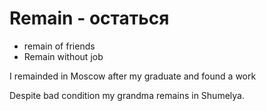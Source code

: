 # Remain - остаться

- remain of friends
- Remain without job

I remainded in Moscow after my graduate and found a work

Despite bad condition my grandma remains in Shumelya.
